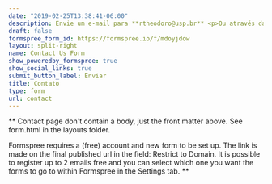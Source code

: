 ```yaml
---
date: "2019-02-25T13:38:41-06:00"
description: Envie um e-mail para **rtheodoro@usp.br** <p>Ou através das redes
draft: false
formspree_form_id: https://formspree.io/f/mdoyjdow
layout: split-right
name: Contact Us Form
show_poweredby_formspree: true
show_social_links: true
submit_button_label: Enviar
title: Contato
type: form
url: contact
---
```


** Contact page don't contain a body, just the front matter above.
See form.html in the layouts folder.

Formspree requires a (free) account and new form to be set up. The link is made on the final published url in the field: Restrict to Domain. It is possible to register up to 2 emails free and you can select which one you want the forms to go to within Formspree in the Settings tab.
**
